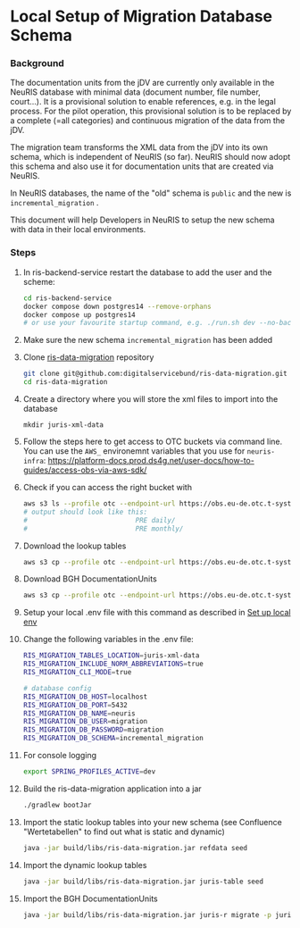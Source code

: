 # Local Setup of Migration Database Schema

### Background

The documentation units from the jDV are currently only available in the NeuRIS database with minimal data (document number, file number, court...). It is a provisional solution to enable references, e.g. in the legal process. For the pilot operation, this provisional solution is to be replaced by a complete (=all categories) and continuous migration of the data from the jDV.

The migration team transforms the XML data from the jDV into its own schema, which is independent of NeuRIS (so far). NeuRIS should now adopt this schema and also use it for documentation units that are created via NeuRIS.

In NeuRIS databases, the name of the "old" schema is `public` and the new is `incremental_migration` .

This document will help Developers in NeuRIS to setup the new schema with data in their local environments.

 ### Steps

1. In ris-backend-service restart the database to add the user and the scheme:
   ``` bash
   cd ris-backend-service
   docker compose down postgres14 --remove-orphans
   docker compose up postgres14
   # or use your favourite startup command, e.g. ./run.sh dev --no-backend
   ```

1. Make sure the new schema `incremental_migration` has been added

1. Clone [ris-data-migration](https://github.com/digitalservicebund/ris-data-migration) repository

   ```bash
   git clone git@github.com:digitalservicebund/ris-data-migration.git
   cd ris-data-migration
   ```

1. Create a directory where you will store the xml files to import into the database
   ```
   mkdir juris-xml-data
   ```

1. Follow the steps here to get access to OTC buckets via command line. You can use the `AWS_` environemnt variables that you use for `neuris-infra`: https://platform-docs.prod.ds4g.net/user-docs/how-to-guides/access-obs-via-aws-sdk/

1. Check if you can access the right bucket with
   ```bash
   aws s3 ls --profile otc --endpoint-url https://obs.eu-de.otc.t-systems.com s3://neuris-migration-juris-data
   # output should look like this:
   #                           PRE daily/
   #                           PRE monthly/
   ```

1. Download the lookup tables

   ```bash
   aws s3 cp --profile otc --endpoint-url https://obs.eu-de.otc.t-systems.com --recursive s3://neuris-migration-juris-data/monthly/2023/09/Tabellen ./juris-xml-data/Tabellen
   ```

1. Download BGH DocumentationUnits

   ```bash
   aws s3 cp --profile otc --endpoint-url https://obs.eu-de.otc.t-systems.com --recursive s3://neuris-migration-juris-data/monthly/2023/09/BGH-juris/RSP/ ./juris-xml-data/BGH-juris/RSP/2022/
   ```

1. Setup your local .env file with this command as described in [Set up local env](https://github.com/digitalservicebund/ris-data-migration#set-up-local-env)

1. Change the following variables in the .env file:
   ```bash
   RIS_MIGRATION_TABLES_LOCATION=juris-xml-data
   RIS_MIGRATION_INCLUDE_NORM_ABBREVIATIONS=true
   RIS_MIGRATION_CLI_MODE=true

   # database config
   RIS_MIGRATION_DB_HOST=localhost
   RIS_MIGRATION_DB_PORT=5432
   RIS_MIGRATION_DB_NAME=neuris
   RIS_MIGRATION_DB_USER=migration
   RIS_MIGRATION_DB_PASSWORD=migration
   RIS_MIGRATION_DB_SCHEMA=incremental_migration
   ```

1. For console logging
   ```bash
   export SPRING_PROFILES_ACTIVE=dev
   ```

1. Build the ris-data-migration application into a jar

   ```bash
   ./gradlew bootJar
   ```

1. Import the static lookup tables into your new schema (see Confluence "Wertetabellen" to find out what is static and dynamic)
   ```bash
   java -jar build/libs/ris-data-migration.jar refdata seed
   ```

1. Import the dynamic lookup tables

   ```bash
   java -jar build/libs/ris-data-migration.jar juris-table seed
   ```

1. Import the BGH DocumentationUnits

    ```bash
    java -jar build/libs/ris-data-migration.jar juris-r migrate -p juris-xml-data/
    ```

